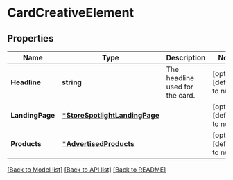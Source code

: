 # CardCreativeElement

## Properties
Name | Type | Description | Notes
------------ | ------------- | ------------- | -------------
**Headline** | **string** | The headline used for the card. | [optional] [default to null]
**LandingPage** | [***StoreSpotlightLandingPage**](StoreSpotlightLandingPage.md) |  | [optional] [default to null]
**Products** | [***AdvertisedProducts**](AdvertisedProducts.md) |  | [optional] [default to null]

[[Back to Model list]](../README.md#documentation-for-models) [[Back to API list]](../README.md#documentation-for-api-endpoints) [[Back to README]](../README.md)


